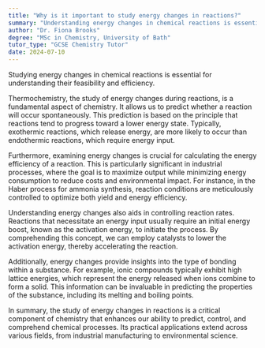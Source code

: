 ```yaml
---
title: "Why is it important to study energy changes in reactions?"
summary: "Understanding energy changes in chemical reactions is essential for assessing their feasibility and efficiency. This knowledge aids in optimizing reactions for better performance and outcomes."
author: "Dr. Fiona Brooks"
degree: "MSc in Chemistry, University of Bath"
tutor_type: "GCSE Chemistry Tutor"
date: 2024-07-10
---
```


Studying energy changes in chemical reactions is essential for understanding their feasibility and efficiency.

Thermochemistry, the study of energy changes during reactions, is a fundamental aspect of chemistry. It allows us to predict whether a reaction will occur spontaneously. This prediction is based on the principle that reactions tend to progress toward a lower energy state. Typically, exothermic reactions, which release energy, are more likely to occur than endothermic reactions, which require energy input.

Furthermore, examining energy changes is crucial for calculating the energy efficiency of a reaction. This is particularly significant in industrial processes, where the goal is to maximize output while minimizing energy consumption to reduce costs and environmental impact. For instance, in the Haber process for ammonia synthesis, reaction conditions are meticulously controlled to optimize both yield and energy efficiency.

Understanding energy changes also aids in controlling reaction rates. Reactions that necessitate an energy input usually require an initial energy boost, known as the activation energy, to initiate the process. By comprehending this concept, we can employ catalysts to lower the activation energy, thereby accelerating the reaction.

Additionally, energy changes provide insights into the type of bonding within a substance. For example, ionic compounds typically exhibit high lattice energies, which represent the energy released when ions combine to form a solid. This information can be invaluable in predicting the properties of the substance, including its melting and boiling points.

In summary, the study of energy changes in reactions is a critical component of chemistry that enhances our ability to predict, control, and comprehend chemical processes. Its practical applications extend across various fields, from industrial manufacturing to environmental science.
    